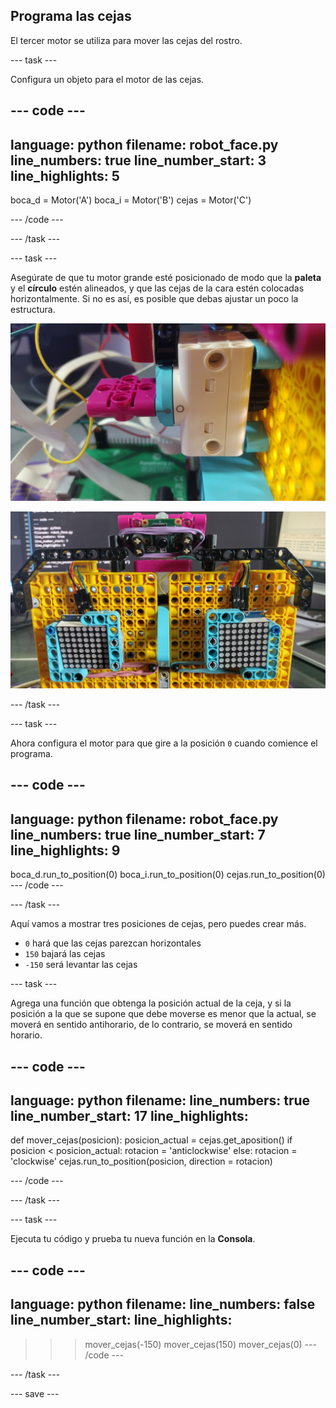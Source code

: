 ## Programa las cejas

El tercer motor se utiliza para mover las cejas del rostro.

--- task ---

Configura un objeto para el motor de las cejas.

--- code ---
---
language: python 
filename: robot_face.py 
line_numbers: true 
line_number_start: 3
line_highlights: 5
---
boca_d = Motor('A') 
boca_i = Motor('B') 
cejas = Motor('C')

--- /code ---

--- /task ---

--- task ---

Asegúrate de que tu motor grande esté posicionado de modo que la **paleta** y el **círculo** estén alineados, y que las cejas de la cara estén colocadas horizontalmente. Si no es así, es posible que debas ajustar un poco la estructura.

![Motor girado para que la paleta y el círculo estén alineados.](images/motor_0.jpg)

![La cara del robot con las cejas en posición horizontal.](images/horizontal_eyebrows.jpg)

--- /task ---

--- task ---

Ahora configura el motor para que gire a la posición `0` cuando comience el programa.

--- code ---
---
language: python 
filename: robot_face.py 
line_numbers: true 
line_number_start: 7
line_highlights: 9
---
boca_d.run_to_position(0) 
boca_i.run_to_position(0) 
cejas.run_to_position(0)
--- /code ---

--- /task ---

Aquí vamos a mostrar tres posiciones de cejas, pero puedes crear más.

- `0` hará que las cejas parezcan horizontales
- `150` bajará las cejas
- `-150` será levantar las cejas


--- task ---

Agrega una función que obtenga la posición actual de la ceja, y si la posición a la que se supone que debe moverse es menor que la actual, se moverá en sentido antihorario, de lo contrario, se moverá en sentido horario.

--- code ---
---
language: python 
filename: 
line_numbers: true 
line_number_start: 17
line_highlights:
---
def mover_cejas(posicion): 
    posicion_actual = cejas.get_aposition() 
    if posicion < posicion_actual: 
        rotacion = 'anticlockwise' 
    else: 
        rotacion = 'clockwise' 
    cejas.run_to_position(posicion, direction = rotacion)

--- /code ---

--- /task ---

--- task ---

Ejecuta tu código y prueba tu nueva función en la **Consola**.

--- code ---
---
language: python 
filename: 
line_numbers: false 
line_number_start:
line_highlights:
---
>>> mover_cejas(-150) 
>>> mover_cejas(150) 
>>> mover_cejas(0)
--- /code ---

--- /task ---

--- save ---
